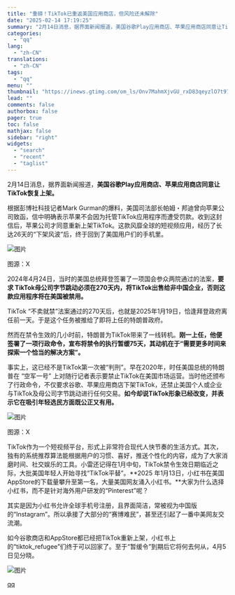 ```yaml
---
title: "重磅！TikTok已重返美国应用商店，但风险还未解除"
date: "2025-02-14 17:19:25"
summary: "2月14日消息，据界面新闻报道，美国谷歌Play应用商店、苹果应用商店同意让TikTok恢复上架。根..."
categories:
  - "qq"
lang:
  - "zh-CN"
translations:
  - "zh-CN"
tags:
  - "qq"
menu: ""
thumbnail: "https://inews.gtimg.com/om_ls/Onv7MahmXjvGU_rxD83qeyzlO7t97M3ZbBFApWcWjGhcEAA_640360/0"
lead: ""
comments: false
authorbox: false
pager: true
toc: false
mathjax: false
sidebar: "right"
widgets:
  - "search"
  - "recent"
  - "taglist"
---
```


2月14日消息，据界面新闻报道，**美国谷歌Play应用商店、苹果应用商店同意让TikTok恢复上架。**

根据彭博社科技记者Mark Gurman的爆料，美国司法部长帕姆・邦迪曾向苹果公司致函，信中明确表示苹果不会因为托管TikTok应用程序而遭受罚款。收到这封信后，苹果公司才同意重新上架TikTok。这款风靡全球的短视频应用，经历了长达26天的“下架风波”后，终于回到了美国用户们的手机里。

![图片](https://inews.gtimg.com/om_bt/OgI_92-BqWw4a3R-AsXFQy1-KKGtjuRhauZTLCDPLYa_YAA/641)

图源：X

2024年4月24日，当时的美国总统拜登签署了一项国会参众两院通过的法案，**要求 TikTok母公司字节跳动必须在270天内，将TikTok出售给非中国企业，否则这款应用程序将在美国被禁用。**

TikTok “不卖就禁”法案通过的270天后，也就是2025年1月19日，恰逢拜登政府离任前一天。于是这个任务被推给了即将上任的特朗普政府。

然而在禁令生效的几小时前，特朗普为TikTok带来了一线转机。**刚一上任，他便签署了一项行政命令，宣布将禁令的执行暂缓75天，其动机在于“需要更多时间来探索一个恰当的解决方案”。**

事实上，这已经不是TikTok第一次被“判刑”。早在2020年，时任美国总统的特朗普在 “空军一号” 上对随行记者表示要禁止TikTok在美国市场运营。当时他还颁布了行政命令，不仅要求谷歌、苹果应用商店下架TikTok，还禁止美国个人或企业与TikTok及母公司字节跳动进行任何交易。**如今却说TikTok形象已经改变，并表示它在吸引年轻选民方面既公正又有用。**

![图片](https://inews.gtimg.com/om_bt/O_ylgDrw-2LSMijA7uDJUPEKrCuf7F_AwFipcq2t052uMAA/641)

图源：X

TikTok作为一个短视频平台，形式上非常符合现代人快节奏的生活方式。其次，独有的系统推荐算法能根据用户的习惯、喜好，推送个性化的内容，成为了大家消磨时间、社交娱乐的工具。小雷还记得在1月中旬，TikTok禁令生效日期临近之际，大批美国年轻人开始寻找“TikTok平替”。**2025 年1月13日，小红书在美国AppStore的下载量攀升至第一名，大量美国网友涌入小红书。**大家为什么选择小红书，而不是针对海外用户研发的“Pinterest”呢？

其实是因为小红书允许全球手机号注册，且界面简洁，常被视为中国版 的“Instagram”。所以承接了大部分的“赛博难民”，甚至还引起了一番中美网友交流潮。

如今谷歌商店和AppStore都已经把TikTok重新上架，小红书上的“tiktok\_refugee”们终于可以回家了。至于“暂缓令”到期后它将何去何从，4月5日见分晓。

![图片](https://inews.gtimg.com/om_bt/OQgM_t7rT75TUHjjblxCqryZiFDYbM-phTScCbKkHM8xgAA/1000)

[qq](https://new.qq.com/rain/a/20250214A06SGK00)
